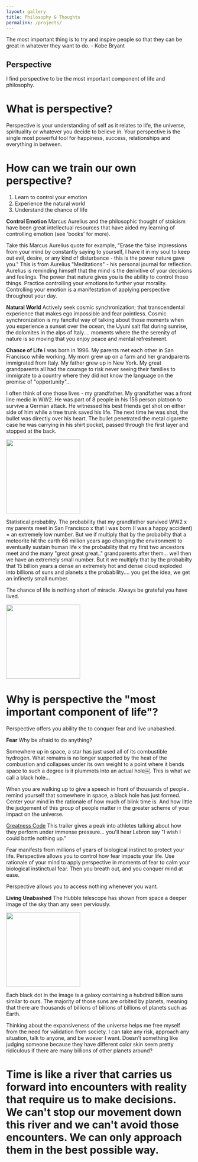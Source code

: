 ```yaml
---
layout: gallery
title: Philosophy & Thoughts
permalink: /projects/
---
```


The most important thing is to try and inspire people so that they can be great in whatever they want to do. - Kobe Bryant

## Perspective

I find perspective to be the most important component of life and philosophy. 

# What is perspective?

Perspective is your understanding of self as it relates to life, the universe, spirituality or whatever you decide to believe in. Your perspective is the single most powerful tool for happiness, success, relationships and everything in between.

# How can we train our own perspective?

1. Learn to control your emotion
2. Experience the natural world
3. Understand the chance of life

**Control Emotion**
Marcus Aurelius and the philosophic thought of stoicism have been great intellectual resources that have aided my learning of controlling emotion (see 'books' for more).

Take this Marcus Aurelius quote for example, "Erase the false impressions from your mind by constantly saying to yourself, I have it in my soul to keep out evil, desire, or any kind of disturbance - this is the power nature gave you." This is from Aurelius "Meditations" - his personal journal for reflection. Aurelius is reminding himself that the mind is the derivitive of your decisions and feelings. The power that nature gives you is the ability to control those things. Practice controlling your emotions to further your morality. Controlling your emotion is a manifestation of applying perspective throughout your day.

**Natural World**
Actively seek cosmic synchronization; that transcendental experience that makes ego impossible and fear pointless. Cosmic synchronization is my fanciful way of talking about those moments when you experience a sunset over the ocean, the Uyuni salt flat during sunrise, the dolomites in the alps of Italy.... moments where the the serenity of nature is so moving that you enjoy peace and mental refreshment. 

**Chance of Life**
I was born in 1996. My parents met each other in San Francisco while working. My mom grew up on a farm and her grandparents immigrated from Italy. My father grew up in New York. My great grandparents all had the courage to risk never seeing their families to immigrate to a country where they did not know the language on the premise of "opportunity"...

I often think of one those lives - my grandfather. My grandfather was a front line medic in WW2. He was part of 8 people in his 156 person platoon to survive a German attack. He witnessed his best friends get shot on either side of him while a tree trunk saved his life. The next time he was shot, the bullet was directly over his heart. The bullet penetrated the metal cigarette case he was carrying in his shirt pocket, passed through the first layer and stopped at the back.

<img src="{{site.imgurl}}/grandpa.JPG" height="200" />

Statistical probablity. The probability that my grandfather survived WW2 x my parents meet in San Francisco x that I was born (I was a happy accident) = an extremely low number. But we if multiply that by the probabilty that a meteorite hit the earth 66 million years ago changing the environment to eventually sustain human life x the probability that my first two ancestors meet and the many "great great great.." grandparents after them... well then we have an extremely small number. But it we multiply that by the probabilty that 15 billion years a dense an extremely hot and dense cloud exploded into billions of suns and planets x the probability.... you get the idea, we get an infinetly small number.

The chance of life is nothing short of miracle. Always be grateful you have lived. 

<img src="{{site.imgurl}}/snoopy.png" height="200" />

# Why is perspective the "most important component of life"?

Perspective offers you ability the to conquer fear and live unabashed. 

**Fear**
Why be afraid to do anything?

Somewhere up in space, a star has just used all of its combustible hydrogen. What remains is no longer supported by the heat of the combustion and collapses under its own weight to a point where it bends space to such a degree is it plummets into an actual hole￼. This is what we call a black hole...

When you are walking up to give a speech in front of thousands of people.. remind yourself that somewhere in space, a black hole has just formed. Center your mind in the rationale of how much of blink time is. And how little the judgement of this group of people matter in the greater scheme of your impact on the universe.

[Greatness Code](https://www.youtube.com/watch?time_continue=88&v=t2I3Yd27dGw&feature=emb_logo) This trailer gives a peak into athletes talking about how they perform under immense pressure... you'll hear Lebron say "I wish I could bottle nothing up."

Fear manifests from millions of years of biological instinct to protect your life. Perspective allows you to control how fear impacts your life. Use rationale of your mind to apply perspective in moments of fear to calm your biological instinctual fear. Then you breath out, and you conquer mind at ease.

Perspective allows you to access nothing whenever you want.

**Living Unabashed**
The Hubble telescope has shown from space a deeper image of the sky than any seen perviously.

<img src="{{site.imgurl}}/Hubble.jpg" height="200" />

Each black dot in the image is a galaxy containing a hubdred billion suns similar to ours. The majority of those suns are orbited by planets, meaning that there are thousands of billions of billions of billions of planets such as Earth. 

Thinking about the expansiveness of the universe helps me free myself from the need for validation from society. I can take any risk, approach any situation, talk to anyone, and be woever I want. Doesn't something like judging someone because they have different color skin seem pretty ridiculous if there are many billions of other planets around? 


# Time is like a river that carries us forward into encounters with reality that require us to make decisions. We can't stop our movement down this river and we can't avoid those encounters. We can only approach them in the best possible way. 


